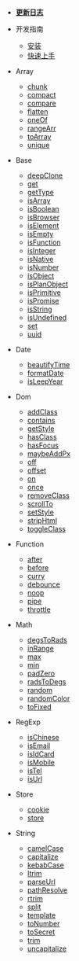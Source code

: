 - [**更新日志**](CHANGELOG.md)

- 开发指南
  - [安装](install.md)
  - [快速上手](start.md)

- Array
  - [chunk](chunk.md)
  - [compact](compact.md)
  - [compare](compare.md)
  - [flatten](flatten.md)
  - [oneOf](oneOf.md)
  - [rangeArr](rangeArr.md)
  - [toArray](toArray.md)
  - [unique](unique.md)

- Base
  - [deepClone](deepClone.md)
  - [get](get.md)
  - [getType](getType.md)
  - [isArray](isArray.md)
  - [isBoolean](isBoolean.md)
  - [isBrowser](isBrowser.md)
  - [isElement](isElement.md)
  - [isEmpty](isEmpty.md)
  - [isFunction](isFunction.md)
  - [isInteger](isInteger.md)
  - [isNative](isNative.md)
  - [isNumber](isNumber.md)
  - [isObject](isObject.md)
  - [isPlanObject](isPlanObject.md)
  - [isPrimitive](isPrimitive.md)
  - [isPromise](isPromise.md)
  - [isString](isString.md)
  - [isUndefined](isUndefined.md)
  - [set](set.md)
  - [uuid](uuid.md)

- Date
  - [beautifyTime](beautifyTime.md)
  - [formatDate](formatDate.md)
  - [isLeepYear](isLeepYear.md)

- Dom
  - [addClass](addClass.md)
  - [contains](contains.md)
  - [getStyle](getStyle.md)
  - [hasClass](hasClass.md)
  - [hasFocus](hasFocus.md)
  - [maybeAddPx](maybeAddPx.md)
  - [off](off.md)
  - [offset](offset.md)
  - [on](on.md)
  - [once](once.md)
  - [removeClass](removeClass.md)
  - [scrollTo](scrollTo.md)
  - [setStyle](setStyle.md)
  - [stripHtml](stripHtml.md)
  - [toggleClass](toggleClass.md)

- Function
  - [after](after.md)
  - [before](before.md)
  - [curry](curry.md)
  - [debounce](debounce.md)
  - [noop](noop.md)
  - [pipe](pipe.md)
  - [throttle](throttle.md)

- Math
  - [degsToRads](degsToRads.md)
  - [inRange](inRange.md)
  - [max](max.md)
  - [min](min.md)
  - [padZero](padZero.md)
  - [radsToDegs](radsToDegs.md)
  - [random](random.md)
  - [randomColor](randomColor.md)
  - [toFixed](toFixed.md)

- RegExp
  - [isChinese](isChinese.md)
  - [isEmail](isEmail.md)
  - [isIdCard](isIdCard.md)
  - [isMobile](isMobile.md)
  - [isTel](isTel.md)
  - [isUrl](isUrl.md)

- Store
  - [cookie](cookie.md)
  - [store](store.md)

- String
  - [camelCase](camelCase.md)
  - [capitalize](capitalize.md)
  - [kebabCase](kebabCase.md)
  - [ltrim](ltrim.md)
  - [parseUrl](parseUrl.md)
  - [pathResolve](pathResolve.md)
  - [rtrim](rtrim.md)
  - [split](split.md)
  - [template](template.md)
  - [toNumber](toNumber.md)
  - [toSecret](toSecret.md)
  - [trim](trim.md)
  - [uncapitalize](uncapitalize.md)
